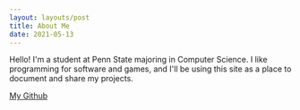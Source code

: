 ```yaml
---
layout: layouts/post
title: About Me
date: 2021-05-13
---
```

Hello! I'm a student at Penn State majoring in Computer Science. I like programming for software and games, and I'll be using this site as a place to document and share my projects.

[My Github](https://github.com/ethan-moyer)